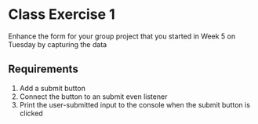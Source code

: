 # Class Exercise 1
Enhance the form for your group project that you started in Week 5 on Tuesday by capturing the data

## Requirements
1. Add a submit button
2. Connect the button to an submit even listener
3. Print the user-submitted input to the console when the submit button is clicked
